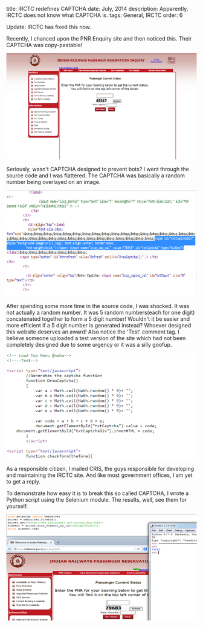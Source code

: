 title: IRCTC redefines CAPTCHA 
date: July, 2014
description: Apparently, IRCTC does not know what CAPTCHA is.
tags: General, IRCTC
order: 6


Update: IRCTC has fixed this now.

Recently, I chanced upon the PNR Enquiry site and then noticed this. Their CAPTCHA was copy-pastable!

![](../static/images/irctc1.jpg)

Seriously, wasn't CAPTCHA designed to prevent bots? I went through the source code and I was flattered. The CAPTCHA was basically a random number being overlayed on an image.

![](../static/images/irctc2.jpg)

After spending some more time in the source code, I was shocked. It was not actually a random number. It was 5 random numbers(each for one digit) concatenated together to form a 5 digit number! Wouldn't it be easier and more efficient if a 5 digit number is generated instead? Whoever designed this website deserves an award! Also notice the 'Test' comment tag. I believe someone uploaded a test version of the site which had not been completely designed due to some urgency or it was a silly goofup.

![](../static/images/irctc3.jpg)

As a responsible citizen, I mailed CRIS, the guys responsible for developing and maintaining the IRCTC site. And like most government offices, I am yet to get a reply.

To demonstrate how easy it is to break this so called CAPTCHA, I wrote a Python script using the Selenium module. The results, well, see them for yourself.

![](../static/images/irctc5.jpg)